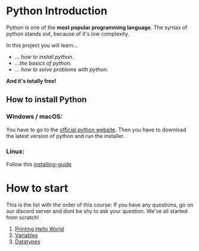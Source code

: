# Python Introduction

Python is one of the **most popular programming language**. The syntax of python stands out, because of it's low complexity. 

In this project you will learn...
* *... how to install python.*
* *...the basics of python.*
* *... how to solve problems with python.*

**And it's totally free!**

## How to install Python
### Windows / macOS:
 You have to go to the [official python website](https://www.python.org/downloads/). Then you have to download the latest version of python and run the installer.
 ### Linux:
Follow this [installing-guide](https://www.geeksforgeeks.org/how-to-install-python-on-linux/)

# How to start
This is the list with the order of this course: If you have any questions, go on our discord server and dont be shy to ask your question. We've all started from scratch!
1. [Printing Hello World](https://github.com/Coding-Soul/Python-Ressources/blob/main/src/basics/helloworld.py)
2. [Variables](https://github.com/Coding-Soul/Python-Ressources/blob/main/src/basics/variables.py)
3. [Datatypes](https://github.com/Coding-Soul/Python-Ressources/blob/main/src/basics/datatypes.py)
